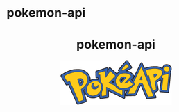 # pokemon-api
<h1 align="center">
  pokemon-api
</h1>
<p align="center">
<img src="https://raw.githubusercontent.com/PokeAPI/media/master/logo/pokeapi_256.png" align="center" title="Murrengan network"/>
</p>
